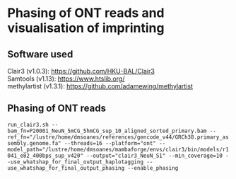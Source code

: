 # Phasing of ONT reads and visualisation of imprinting  
## Software used  
Clair3 (v1.0.3): https://github.com/HKU-BAL/Clair3    
Samtools (v1.13): https://www.htslib.org/    
methylartist (v1.3.1): https://github.com/adamewing/methylartist  
## Phasing of ONT reads
`run_clair3.sh --bam_fn=P20001_NeuN_5mCG_5hmCG_sup_10_aligned_sorted_primary.bam --ref_fn="/lustre/home/dmsoanes/references/gencode_v44/GRCh38.primary_assembly.genome.fa" --threads=16 --platform="ont" --model_path="/lustre/home/dmsoanes/mambaforge/envs/clair3/bin/models/r1041_e82_400bps_sup_v420" --output="clair3_NeuN_S1" --min_coverage=10 --use_whatshap_for_final_output_haplotagging --use_whatshap_for_final_output_phasing --enable_phasing`
